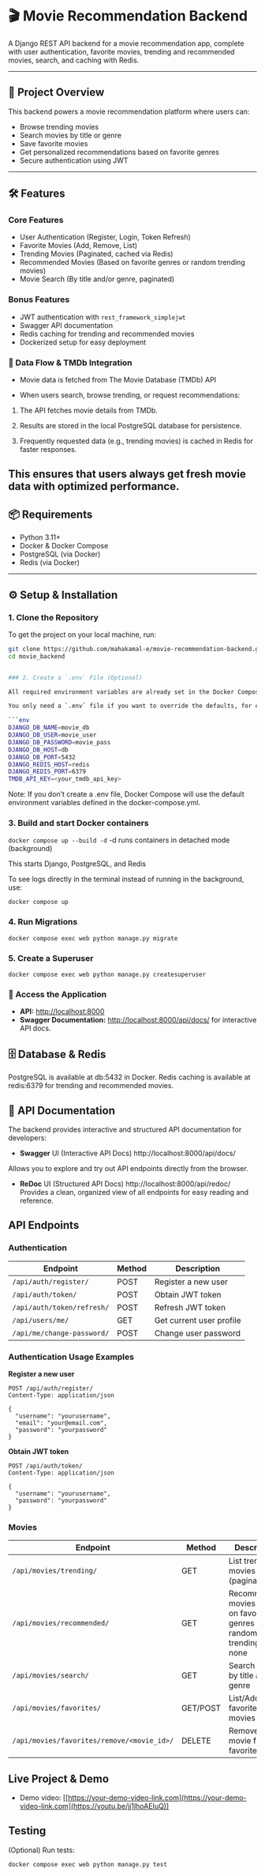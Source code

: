 # 🎬 Movie Recommendation Backend

A Django REST API backend for a movie recommendation app, complete with user authentication, favorite movies, trending and recommended movies, search, and caching with Redis.

---

## 🚀 Project Overview

This backend powers a movie recommendation platform where users can:

- Browse trending movies
- Search movies by title or genre
- Save favorite movies
- Get personalized recommendations based on favorite genres
- Secure authentication using JWT

---

## 🛠 Features

### Core Features
- User Authentication (Register, Login, Token Refresh)
- Favorite Movies (Add, Remove, List)
- Trending Movies (Paginated, cached via Redis)
- Recommended Movies (Based on favorite genres or random trending movies)
- Movie Search (By title and/or genre, paginated)

### Bonus Features
- JWT authentication with `rest_framework_simplejwt`
- Swagger API documentation
- Redis caching for trending and recommended movies
- Dockerized setup for easy deployment

### 🔄 Data Flow & TMDb Integration

- Movie data is fetched from The Movie Database (TMDb) API

- When users search, browse trending, or request recommendations:

1. The API fetches movie details from TMDb.

2. Results are stored in the local PostgreSQL database for persistence.

3. Frequently requested data (e.g., trending movies) is cached in Redis for faster responses.

This ensures that users always get fresh movie data with optimized performance.
---

## 📦 Requirements

- Python 3.11+
- Docker & Docker Compose
- PostgreSQL (via Docker)
- Redis (via Docker)

---

## ⚙️ Setup & Installation

### 1. Clone the Repository

To get the project on your local machine, run:

```bash
git clone https://github.com/mahakamal-e/movie-recommendation-backend.git
cd movie_backend


### 2. Create a `.env` File (Optional)

All required environment variables are already set in the Docker Compose file.  

You only need a `.env` file if you want to override the defaults, for example:

```env
DJANGO_DB_NAME=movie_db
DJANGO_DB_USER=movie_user
DJANGO_DB_PASSWORD=movie_pass
DJANGO_DB_HOST=db
DJANGO_DB_PORT=5432
DJANGO_REDIS_HOST=redis
DJANGO_REDIS_PORT=6379
TMDB_API_KEY=<your_tmdb_api_key>
```
Note: If you don’t create a .env file, Docker Compose will use the default environment variables defined in the docker-compose.yml.

### 3. Build and start Docker containers
```docker compose up --build -d```
-d runs containers in detached mode (background)

This starts Django, PostgreSQL, and Redis

To see logs directly in the terminal instead of running in the background, use:

```docker compose up```

### 4. Run Migrations
```docker compose exec web python manage.py migrate ```


### 5. Create a Superuser
```docker compose exec web python manage.py createsuperuser ```

### 🚀 Access the Application

- **API:** [http://localhost:8000](http://localhost:8000)  
- **Swagger Documentation:** [http://localhost:8000/api/docs/](http://localhost:8000/api/docs/) 
for interactive API docs.

## 🗄 Database & Redis
PostgreSQL is available at db:5432 in Docker. Redis caching is available at redis:6379 for trending and recommended movies.
## 📄 API Documentation

The backend provides interactive and structured API documentation for developers:

- **Swagger** UI (Interactive API Docs)
http://localhost:8000/api/docs/

Allows you to explore and try out API endpoints directly from the browser.

 - **ReDoc** UI (Structured API Docs)
http://localhost:8000/api/redoc/
Provides a clean, organized view of all endpoints for easy reading and reference.
## API Endpoints

### Authentication


| Endpoint | Method | Description |
|----------|--------|-------------|
| `/api/auth/register/` | POST | Register a new user |
| `/api/auth/token/` | POST | Obtain JWT token |
| `/api/auth/token/refresh/` | POST | Refresh JWT token |
| `/api/users/me/` | GET | Get current user profile |
| `/api/me/change-password/` | POST | Change user password |

### **Authentication Usage Examples**

**Register a new user**
```http
POST /api/auth/register/
Content-Type: application/json

{
  "username": "yourusername",
  "email": "your@email.com",
  "password": "yourpassword"
}
```
**Obtain JWT token**
```http
POST /api/auth/token/
Content-Type: application/json

{
  "username": "yourusername",
  "password": "yourpassword"
}
```
### Movies

| Endpoint | Method | Description |
|----------|--------|------------|
| `/api/movies/trending/` | GET | List trending movies (paginated) |
| `/api/movies/recommended/` | GET | Recommended movies based on favorite genres or 5 random trending if none |
| `/api/movies/search/` | GET | Search movies by title and/or genre |
| `/api/movies/favorites/` | GET/POST | List/Add user’s favorite movies |
| `/api/movies/favorites/remove/<movie_id>/` | DELETE | Remove a movie from favorites |



## Live Project & Demo

- Demo video: [[https://your-demo-video-link.com](https://your-demo-video-link.com](https://youtu.be/jj1lhoAEIuQ))

## Testing
(Optional) Run tests:
```bash
docker compose exec web python manage.py test




